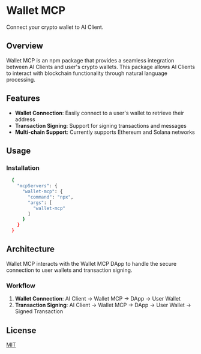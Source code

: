 # Wallet MCP

Connect your crypto wallet to AI Client.

## Overview

Wallet MCP is an npm package that provides a seamless integration between AI Clients and user's crypto wallets. This package allows AI Clients to interact with blockchain functionality through natural language processing.

## Features

- **Wallet Connection**: Easily connect to a user's wallet to retrieve their address
- **Transaction Signing**: Support for signing transactions and messages
- **Multi-chain Support**: Currently supports Ethereum and Solana networks

## Usage

### Installation

```bash
  {
    "mcpServers": {
      "wallet-mcp": {
        "command": "npx",
        "args": [
          "wallet-mcp"
        ]
      }
    }
  }
```

## Architecture

Wallet MCP interacts with the Wallet MCP DApp to handle the secure connection to user wallets and transaction signing.

### Workflow

1. **Wallet Connection**: AI Client -> Wallet MCP -> DApp -> User Wallet
2. **Transaction Signing**: AI Client -> Wallet MCP -> DApp -> User Wallet -> Signed Transaction

## License

[MIT](LICENSE)
